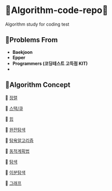 # 📝Algorithm-code-repo📝
Algorithm study for coding test 

## 💚Problems From
- **Baekjoon**
- **Epper**
- **Programmers (코딩테스트 고득점 KIT)**
- 
## 🧡Algorithm Concept
🔸 [정렬](https://validming99.tistory.com/46?category=958978)

🔸 [스택/큐](https://validming99.tistory.com/50?category=958978)

🔸 [힙](https://validming99.tistory.com/55?category=958978)

🔸 [완전탐색](https://validming99.tistory.com/59?category=958978)

🔸 [탐욕알고리즘](https://validming99.tistory.com/63?category=958978)

🔸 [동적계획법](https://validming99.tistory.com/70?category=958978)

🔸 [탐색](https://validming99.tistory.com/74?category=958978)

🔸 [이분탐색](https://validming99.tistory.com/83?category=958978)

🔸 [그래프](https://validming99.tistory.com/86?category=958978)



